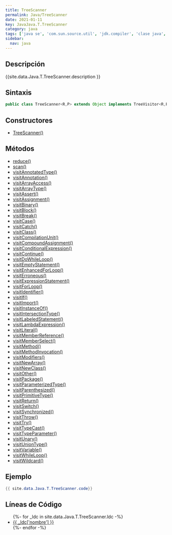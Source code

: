 ```yaml
---
title: TreeScanner
permalink: Java/TreeScanner
date: 2021-01-11
key: JavaJava.T.TreeScanner
category: java
tags: ['java se', 'com.sun.source.util', 'jdk.compiler', 'clase java', 'Java 1.6']
sidebar: 
  nav: java
---
```


## Descripción
{{site.data.Java.T.TreeScanner.description }}

## Sintaxis
~~~java
public class TreeScanner<R,P> extends Object implements TreeVisitor<R,P>
~~~

## Constructores
* [TreeScanner()](/Java/TreeScanner/TreeScanner/)

## Métodos
* [reduce()](/Java/TreeScanner/reduce)
* [scan()](/Java/TreeScanner/scan)
* [visitAnnotatedType()](/Java/TreeScanner/visitAnnotatedType)
* [visitAnnotation()](/Java/TreeScanner/visitAnnotation)
* [visitArrayAccess()](/Java/TreeScanner/visitArrayAccess)
* [visitArrayType()](/Java/TreeScanner/visitArrayType)
* [visitAssert()](/Java/TreeScanner/visitAssert)
* [visitAssignment()](/Java/TreeScanner/visitAssignment)
* [visitBinary()](/Java/TreeScanner/visitBinary)
* [visitBlock()](/Java/TreeScanner/visitBlock)
* [visitBreak()](/Java/TreeScanner/visitBreak)
* [visitCase()](/Java/TreeScanner/visitCase)
* [visitCatch()](/Java/TreeScanner/visitCatch)
* [visitClass()](/Java/TreeScanner/visitClass)
* [visitCompilationUnit()](/Java/TreeScanner/visitCompilationUnit)
* [visitCompoundAssignment()](/Java/TreeScanner/visitCompoundAssignment)
* [visitConditionalExpression()](/Java/TreeScanner/visitConditionalExpression)
* [visitContinue()](/Java/TreeScanner/visitContinue)
* [visitDoWhileLoop()](/Java/TreeScanner/visitDoWhileLoop)
* [visitEmptyStatement()](/Java/TreeScanner/visitEmptyStatement)
* [visitEnhancedForLoop()](/Java/TreeScanner/visitEnhancedForLoop)
* [visitErroneous()](/Java/TreeScanner/visitErroneous)
* [visitExpressionStatement()](/Java/TreeScanner/visitExpressionStatement)
* [visitForLoop()](/Java/TreeScanner/visitForLoop)
* [visitIdentifier()](/Java/TreeScanner/visitIdentifier)
* [visitIf()](/Java/TreeScanner/visitIf)
* [visitImport()](/Java/TreeScanner/visitImport)
* [visitInstanceOf()](/Java/TreeScanner/visitInstanceOf)
* [visitIntersectionType()](/Java/TreeScanner/visitIntersectionType)
* [visitLabeledStatement()](/Java/TreeScanner/visitLabeledStatement)
* [visitLambdaExpression()](/Java/TreeScanner/visitLambdaExpression)
* [visitLiteral()](/Java/TreeScanner/visitLiteral)
* [visitMemberReference()](/Java/TreeScanner/visitMemberReference)
* [visitMemberSelect()](/Java/TreeScanner/visitMemberSelect)
* [visitMethod()](/Java/TreeScanner/visitMethod)
* [visitMethodInvocation()](/Java/TreeScanner/visitMethodInvocation)
* [visitModifiers()](/Java/TreeScanner/visitModifiers)
* [visitNewArray()](/Java/TreeScanner/visitNewArray)
* [visitNewClass()](/Java/TreeScanner/visitNewClass)
* [visitOther()](/Java/TreeScanner/visitOther)
* [visitPackage()](/Java/TreeScanner/visitPackage)
* [visitParameterizedType()](/Java/TreeScanner/visitParameterizedType)
* [visitParenthesized()](/Java/TreeScanner/visitParenthesized)
* [visitPrimitiveType()](/Java/TreeScanner/visitPrimitiveType)
* [visitReturn()](/Java/TreeScanner/visitReturn)
* [visitSwitch()](/Java/TreeScanner/visitSwitch)
* [visitSynchronized()](/Java/TreeScanner/visitSynchronized)
* [visitThrow()](/Java/TreeScanner/visitThrow)
* [visitTry()](/Java/TreeScanner/visitTry)
* [visitTypeCast()](/Java/TreeScanner/visitTypeCast)
* [visitTypeParameter()](/Java/TreeScanner/visitTypeParameter)
* [visitUnary()](/Java/TreeScanner/visitUnary)
* [visitUnionType()](/Java/TreeScanner/visitUnionType)
* [visitVariable()](/Java/TreeScanner/visitVariable)
* [visitWhileLoop()](/Java/TreeScanner/visitWhileLoop)
* [visitWildcard()](/Java/TreeScanner/visitWildcard)

## Ejemplo
~~~java
{{ site.data.Java.T.TreeScanner.code}}
~~~

## Líneas de Código
<ul>
{%- for _ldc in site.data.Java.T.TreeScanner.ldc -%}
   <li>
       <a href="{{_ldc['url'] }}">{{ _ldc['nombre'] }}</a>
   </li>
{%- endfor -%}
</ul>
